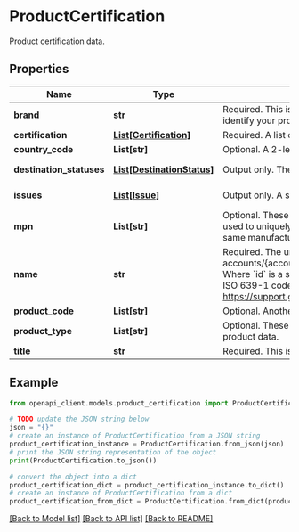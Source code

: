 # ProductCertification

Product certification data.

## Properties

Name | Type | Description | Notes
------------ | ------------- | ------------- | -------------
**brand** | **str** | Required. This is the product&#39;s brand name. The brand is used to help identify your product. | [optional] 
**certification** | [**List[Certification]**](Certification.md) | Required. A list of certifications to link to the described product. | [optional] 
**country_code** | **List[str]** | Optional. A 2-letter country code (ISO 3166-1 Alpha 2). | [optional] 
**destination_statuses** | [**List[DestinationStatus]**](DestinationStatus.md) | Output only. The statuses of the destinations. | [optional] [readonly] 
**issues** | [**List[Issue]**](Issue.md) | Output only. A server-generated list of issues associated with the product. | [optional] [readonly] 
**mpn** | **List[str]** | Optional. These are the Manufacturer Part Numbers (MPN). MPNs are used to uniquely identify a specific product among all products from the same manufacturer | [optional] 
**name** | **str** | Required. The unique name identifier of a product certification Format: accounts/{account}/languages/{language_code}/productCertifications/{id} Where &#x60;id&#x60; is a some unique identifier and &#x60;language_code&#x60; is a 2-letter ISO 639-1 code of a Shopping supported language according to https://support.google.com/merchants/answer/160637. | [optional] 
**product_code** | **List[str]** | Optional. Another name for GTIN. | [optional] 
**product_type** | **List[str]** | Optional. These are your own product categorization system in your product data. | [optional] 
**title** | **str** | Required. This is to clearly identify the product you are certifying. | [optional] 

## Example

```python
from openapi_client.models.product_certification import ProductCertification

# TODO update the JSON string below
json = "{}"
# create an instance of ProductCertification from a JSON string
product_certification_instance = ProductCertification.from_json(json)
# print the JSON string representation of the object
print(ProductCertification.to_json())

# convert the object into a dict
product_certification_dict = product_certification_instance.to_dict()
# create an instance of ProductCertification from a dict
product_certification_from_dict = ProductCertification.from_dict(product_certification_dict)
```
[[Back to Model list]](../README.md#documentation-for-models) [[Back to API list]](../README.md#documentation-for-api-endpoints) [[Back to README]](../README.md)


